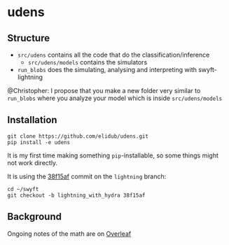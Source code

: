 # udens

## Structure
- `src/udens` contains all the code that do the classification/inference
  - `src/udens/models` contains the simulators
- `run_blobs` does the simulating, analysing and interpreting with swyft-lightning

@Christopher: I propose that you make a new folder very similar to `run_blobs` where you analyze your model which is inside `src/udens/models`

## Installation
```
git clone https://github.com/elidub/udens.git
pip install -e udens
```
It is my first time making something `pip`-installable, so some things might not work directly.

It is using the [38f15af](https://github.com/undark-lab/swyft/commit/38f15aff59d4ad8378226e1acf9561f21773d453) commit on the `lightning` branch:
```
cd ~/swyft
git checkout -b lightning_with_hydra 38f15af
```

## Background
Ongoing notes of the math are on [Overleaf](https://www.overleaf.com/project/624bff9f26e3a2a309468557)


